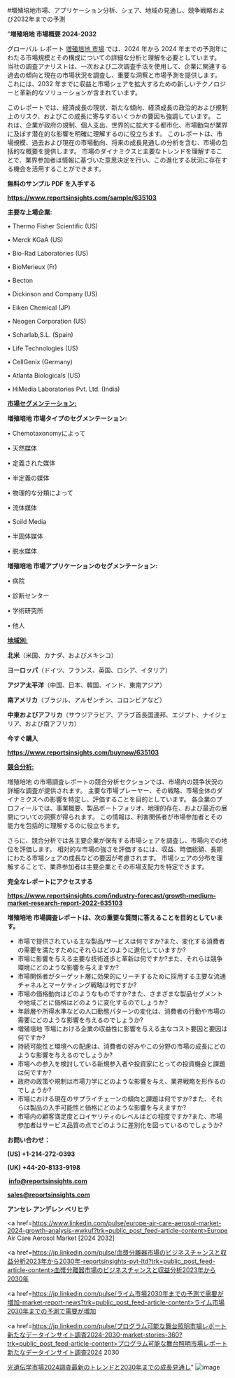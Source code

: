 #増殖培地市場、アプリケーション分析、シェア、地域の見通し、競争戦略および2032年までの予測

"<strong>増殖培地 市場概要 2024-2032</strong>

グローバル レポート <a href=https://www.reportsinsights.com/sample/635103>増殖培地 市場</a> では、2024 年から 2024 年までの予測年にわたる市場規模とその構成についての詳細な分析と理解を必要としています。 当社の調査アナリストは、一次および二次調査手法を使用して、企業に関連する過去の傾向と現在の市場状況を調査し、重要な洞察と市場予測を提供します。 これには、2032 年までに収益と市場シェアを拡大​​するための新しいテクノロジーと革新的なソリューションが含まれています。

このレポートでは、経済成長の現状、新たな傾向、経済成長の政治的および規制上のリスク、およびこの成長に寄与するいくつかの要因も強調しています。 これは、企業が政府の規制、個人支出、世界的に拡大する都市化、市場動向が業界に及ぼす潜在的な影響を明確に理解するのに役立ちます。 このレポートは、市場規模、過去および現在の市場動向、将来の成長見通しの分析を含む、市場の包括的な概要を提供します。 市場のダイナミクスと主要なトレンドを理解することで、業界参加者は情報に基づいた意思決定を行い、この進化する状況に存在する機会を活用することができます。

<strong><b>無料のサンプル PDF を入手する</b></strong>

<a href=https://www.reportsinsights.com/sample/635103><strong><u>https://www.reportsinsights.com/sample/635103</u></strong></a>

<strong>主要な上場企業:</strong>

• Thermo Fisher Scientific (US) 

• Merck KGaA (US) 

• Bio-Rad Laboratories (US) 

• BioMerieux (Fr) 

• Becton

• Dickinson and Company (US) 

• Eiken Chemical (JP) 

• Neogen Corporation (US) 

• Scharlab,S.L. (Spain) 

• Life Technologies (US) 

• CellGenix (Germany) 

• Atlanta Biologicals (US) 

• HiMedia Laboratories Pvt. Ltd. (India)

<strong><u>市場セグメンテーション</u></strong><strong><u>:</u></strong>

<strong>増殖培地 市場タイプのセグメンテーション:</strong>

• Chemotaxonomyによって

• 天然媒体

• 定義された媒体

• 半定義の媒体

• 物理的な分類によって

• 流体媒体

• Soild Media

• 半固体媒体

• 脱水媒体

<strong>増殖培地 市場アプリケーションのセグメンテーション:</strong>

• 病院

• 診断センター

• 学術研究所

• 他人

<strong><u>地域別</u></strong><strong><u>:</u></strong>

<strong>北米</strong>（米国、カナダ、およびメキシコ）

<strong>ヨーロッパ</strong>（ドイツ、フランス、英国、ロシア、イタリア）

<strong>アジア太平洋</strong>（中国、日本、韓国、インド、東南アジア）

<strong>南アメリカ</strong>（ブラジル、アルゼンチン、コロンビアなど）

<strong>中東およびアフリカ</strong>（サウジアラビア、アラブ首長国連邦、エジプト、ナイジェリア、および南アフリカ）

<strong>今すぐ購入</strong>

<a href=https://www.reportsinsights.com/buynow/635103><strong><u>https://www.reportsinsights.com/buynow/635103</u></strong></a>

<strong><u>競合分析:</u></strong>

増殖培地 の市場調査レポートの競合分析セクションでは、市場内の競争状況の詳細な調査が提供されます。 主要な市場プレーヤー、その戦略、市場全体のダイナミクスへの影響を特定し、評価することを目的としています。 各企業のプロフィールでは、事業概要、製品ポートフォリオ、地理的存在、および最近の展開についての洞察が得られます。 この情報は、利害関係者が市場参加者とその能力を包括的に理解するのに役立ちます。

さらに、競合分析では各主要企業が保有する市場シェアを調査し、市場内での地位を評価します。 相対的な市場の強さを評価するには、収益、時価総額、長期にわたる市場シェアの成長などの要因が考慮されます。 市場シェアの分布を理解することで、業界参加者は主要企業とその市場支配力を特定できます。

<strong>完全なレポートにアクセスする</strong>

<a href=https://www.reportsinsights.com/industry-forecast/growth-medium-market-research-report-2022-635103><strong><u><b>https://www.reportsinsights.com/industry-forecast/growth-medium-market-research-report-2022-635103</b></u></strong></a>

<strong><b>増殖培地 市場調査レポートは、次の重要な質問に答えることを目的としています。</b></strong>
<ul>
  <li>市場で提供されている主な製品/サービスは何ですか?また、変化する消費者の需要を満たすためにそれらはどのように進化していますか?</li>
  <li>市場に影響を与える主要な技術進歩と革新は何ですか?また、それらは競争環境にどのような影響を与えますか?</li>
  <li>市場関係者がターゲット層に効果的にリーチするために採用する主要な流通チャネルとマーケティング戦略は何ですか?</li>
  <li>市場の価格動向はどのようなものですか?また、さまざまな製品セグメントや地域ごとに価格はどのように変化するのでしょうか?</li>
  <li>年齢層や所得水準などの人口動態パターンの変化は、消費者の行動や市場の需要にどのような影響を与えるのでしょうか?</li>
  <li>増殖培地 市場における企業の収益性に影響を与える主なコスト要因と要因は何ですか?</li>
  <li>持続可能性と環境への配慮は、消費者の好みやこの分野の市場の成長にどのような影響を与えるのでしょうか?</li>
  <li>市場への参入を検討している新規参入者や投資家にとっての投資機会と課題は何ですか?</li>
  <li>政府の政策や規制は市場力学にどのような影響を与え、業界戦略を形作るのでしょうか?</li>
  <li>市場における現在のサプライチェーンの傾向と課題は何ですか?また、それらは製品の入手可能性と価格にどのような影響を与えますか?</li>
  <li>市場内の顧客満足度とロイヤリティのレベルはどの程度ですか?また、市場参加者はサービス品質の点でどのように差別化を図っているのでしょうか?</li>
</ul>
<strong>お問い合わせ：</strong>

<strong>(US) +1-214-272-0393</strong>

<strong>(UK) +44-20-8133-9198</strong>

<strong> </strong><a href=info@reportsinsights.com><strong><u>info@reportsinsights.com</u></strong></a>

<a href=sales@reportsinsights.com><strong><u>sales@reportsinsights.com</u></strong></a>

<strong>アンセレ アンデレン ベリヒテ</strong>

<a href=https://www.linkedin.com/pulse/europe-air-care-aerosol-market-2024-growth-analysis-wwkuf?trk=public_post_feed-article-content>Europe Air Care Aerosol Market [2024 2032]</a>

<a href=https://jp.linkedin.com/pulse/血漿分離器市場のビジネスチャンスと収益分析2023年から2030年-reportsinsights-pvt-ltd?trk=public_post_feed-article-content>血漿分離器市場のビジネスチャンスと収益分析2023年から2030年</a>

<a href=https://jp.linkedin.com/pulse/ライム市場2030年までの予測で需要が増加-market-report-news?trk=public_post_feed-article-content>ライム市場2030年までの予測で需要が増加</a>

<a href=https://jp.linkedin.com/pulse/プログラム可能な舞台照明市場レポート新たなデータインサイト調査2024-2030-market-stories-360?trk=public_post_feed-article-content>プログラム可能な舞台照明市場レポート新たなデータインサイト調査2024 2030</a>

<a href=https://www.linkedin.com/pulse/光遺伝学市場2024調査最新のトレンドと2030年までの成長見通し-community-market-research-w6hje/>光遺伝学市場2024調査最新のトレンドと2030年までの成長見通し</a>"
![image](https://github.com/ahaan12367/RIMarket24/assets/158471582/42423ec9-171e-441d-994c-258c0a915c5d)
